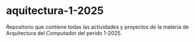 # aquitectura-1-2025
Repositorio que contiene todas las actividades y proyectos de la materia de Arquitectura del Computador del perido 1-2025.
